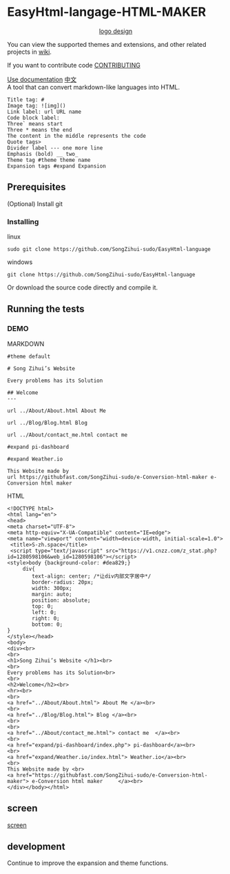 # EasyHtml-langage-HTML-MAKER

<div align='center'><a href='https://www.hit-counts.com/'><img src='http://www.hit-counts.com/counter.php?t=MTQ2MDE2OA==' border='0' alt=''></a><BR><a href='https://www.glowgraphics.co.uk/'>logo design</a></div>

You can view the supported themes and extensions, and other related projects in [wiki](https://github.com/SongZihui-sudo/EasyHtml-language/wiki).    

If you want to contribute code [CONTRIBUTING](https://github.com/SongZihui-sudo/EasyHtml-language/blob/main/CONTRIBUTING.md)    

[Use documentation](https://github.com/SongZihui-sudo/EasyHtml-language/blob/main/Use_documentation_english.md) [中文](https://github.com/SongZihui-sudo/e-Conversion-html-maker/blob/main/README.md)   
A tool that can convert markdown-like languages into HTML.    
```
Title tag: #
Image tag: ![img]()
Link label: url URL name
Code block label:
Three` means start
Three * means the end
The content in the middle represents the code
Quote tags>
Divider label --- one more line
Emphasis (bold) __ two_
Theme tag #theme theme name   
Expansion tags #expand Expansion    
```
## Prerequisites   
(Optional) Install git   

### Installing  
linux
```
sudo git clone https://github.com/SongZihui-sudo/EasyHtml-language
```
windows
```
git clone https://github.com/SongZihui-sudo/EasyHtml-language
```
Or download the source code directly and compile it.     
## Running the tests   
### DEMO
MARKDOWN    
```
#theme default

# Song Zihui’s Website 

Every problems has its Solution

## Welcome
---

url ../About/About.html About Me 

url ../Blog/Blog.html Blog 

url ../About/contact_me.html contact me  

#expand pi-dashboard

#expand Weather.io

This Website made by 
url https://githubfast.com/SongZihui-sudo/e-Conversion-html-maker e-Conversion html maker     
```
HTML
```
<!DOCTYPE html>
<html lang="en">
<head>
<meta charset="UTF-8">
<meta http-equiv="X-UA-Compatible" content="IE=edge">
<meta name="viewport" content="width=device-width, initial-scale=1.0">
 <title>S-zh.space</title>
 <script type="text/javascript" src="https://v1.cnzz.com/z_stat.php?id=1280598106&web_id=1280598106"></script>
<style>body {background-color: #dea829;}
     div{
	    text-align: center; /*让div内部文字居中*/
	    border-radius: 20px;
	    width: 300px;
	    margin: auto;
	    position: absolute;
	    top: 0;
	    left: 0;
	    right: 0;
	    bottom: 0;
}
</style></head>
<body>
<div><br>
<br>
<h1>Song Zihui’s Website </h1><br>
<br>
Every problems has its Solution<br>
<br>
<h2>Welcome</h2><br>
<hr><br>
<br>
<a href="../About/About.html"> About Me </a><br>
<br>
<a href="../Blog/Blog.html"> Blog </a><br>
<br>
<br>
<a href="../About/contact_me.html"> contact me  </a><br>
<br>
<a href="expand/pi-dashboard/index.php"> pi-dashboard</a><br>
<br>
<a href="expand/Weather.io/index.html"> Weather.io</a><br>
<br>
This Website made by <br>
<a href="https://githubfast.com/SongZihui-sudo/e-Conversion-html-maker"> e-Conversion html maker     </a><br>
</div></body></html>
```
## screen  

[screen](https://github.com/SongZihui-sudo/EasyHtml-language/blob/main/screen_shot/readme.md)      
	
## development     
Continue to improve the expansion and theme functions.    
